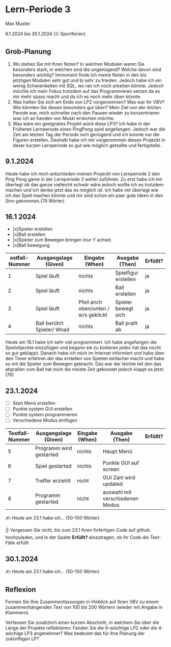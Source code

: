 # Lern-Periode 3

Max Muster

9.1.2024 bis 30.1.2024 (☃️ Sportferien)

## Grob-Planung

1. Wo stehen Sie mit Ihren Noten? In welchen Modulen waren Sie besonders stark; in welchen sind die ungenügend? Welche davon sind besonders wichtig?
Immoment finde ich meine Noten in den bis jetztigen Modulen sehr gut und bi sehr zu frieden. Jedoch habe ich ein wenig Schwierikeiten mit SQL, wo ran ich noch arbeiten könnte. Jedoch
möchte ich mein Fokus trotzdem auf das Programmieren setzen da es mir mehr spass macht und da  ich es noch mehr üben könnte.
2. Was hatten Sie sich am Ende von LP2 vorgenommen? Was war Ihr VBV? Wie könnten Sie diesen besonders gut üben?
Mein Ziel von der letzten Perode war,  mich schneller nach den Pausen wieder zu konzentrieren was ich an handen von Muski erreichen möchte.   
3. Was wäre ein geeignetes Projekt würd diese LP3?
Ich habe in der Früheren Lernperiode einen PingPong spiel angefangen. Jedoch war die Zeit am letzten Tag der Periode nich genügend und ich konnte nur die Figuren erstellen.
Deshalb  habe ich mir vorgenommen diesen Projeckt in deser kurzen Lernperiode so gut wie möglich getsallte und fertigstelle.

## 9.1.2024

Heute habe ich mich entschieden meinen Projeckt von Lernperiode 2 den Ping Pong game in der Lernperiode 3 weiter zuführen. Zu erst habe ich mir überlegt ob das ganze
vielleicht schwär wäre jedoch wollte ich es trotzdem machen und ich denke jetzt das es möglich ist. Ich habe mir überlegt wie ich das Spiel machen könnte und 
mir sind schon ein paar gute Ideen in den Sinn gekommen.(79 Wörter)

## 16.1 2024

- [x]Spieler erstellen
- [x]Ball erstellen
- [x]Spieler zum Bewegen bringen (nur Y achse)
- [x]Ball bewegung 


| estfall-Nummer | Ausgangslage (Given) | Eingabe (When) | Ausgabe (Then) | Erfüllt? |
| -------------- | -------------------- | -------------- | -------------- | -------- |
| 1              |    Spiel läuft       |    nichts      | Spielfigur erstellen |    ja      |
| 2              |    Spiel läuft       |    nichts      | Ball erstellen |     ja     |
| 3 | Spiel läuft | Pfeil anch oben/unten / w/s geklickt | Spieler bewegt sich  |  ja  |
| 4              |    Ball berührt Spieler/ Wnad       |  nichts        | Ball prallt ab               |     ja     |

Heute am 16.1 habe ich sehr viel programmiert. Ich habe angefangen die Spielobjeckte einzufügen und begann sie zu kodieren jedoc hat das nocht so gut geklappt. Danach habe ich mich im Internet informiert und habe über den Timer erfahren der das erstellen von Spielen einfacher macht und habe so mit die Spieler zum Bewegen gebracht. Das war der leichte teil den das abprallen vom Ball hat mich die meiste Zeit gekosstet jedoch klappt es jetzt. (76)


## 23.1.2024

- [ ] Start Menü erstellen
- [ ] Punkte system GUI erstellen
- [ ] Punkte system programmieren
- [ ] Verschiedene Modus einfügen

| Testfall-Nummer | Ausgangslage (Given) | Eingabe (When) | Ausgabe (Then) | Erfüllt? |
| --------------- | -------------------- | -------------- | -------------- | -------- |
| 5               |   Programm wird gestarted |     nichts        |    Haupt Menü            |          |
| 6               |   Spiel gestarted         |     nichts        |    Punkte GUI auf screen            |          |
| 7 | Treffer erziehlt | nicht | GUI Zahl wird updated |  |
| 8               | Programm gestarted | nicht  |  auswahl mit verschiedenen Modus              |          |

✍️ Heute am 23.1 habe ich... (50-100 Wörter)

☝️ Vergessen Sie nicht, bis zum 23.1 Ihren fixfertigen Code auf github hochzuladen, und in der Spalte **Erfüllt?** einzutragen, ob Ihr Code die Test-Fälle erfüllt

## 30.1.2024

✍️ Heute am 23.1 habe ich... (50-100 Wörter)

## Reflexion

Formen Sie Ihre Zusammenfassungen in Hinblick auf Ihren VBV zu einem zusammenhängenden Text von 100 bis 200 Wörtern (wieder mit Angabe in Klammern).

Verfassen Sie zusätzlich einen kurzen Abschnitt, in welchem Sie über die Länge der Projekte reflektieren: Fanden Sie die 9-wöchtige LP2 oder die 4-wöchige LP3 angenehmer? Was bedeutet das für Ihre Planung der zukünftigen LP?
